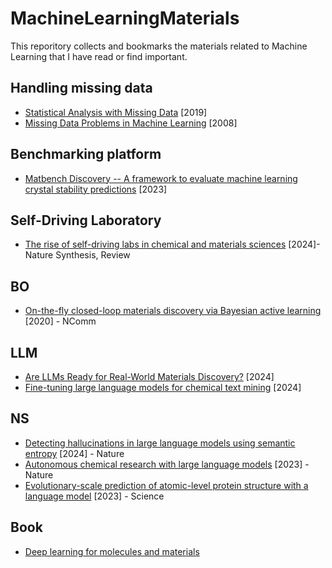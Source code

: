 # MachineLearningMaterials

This reporitory collects and bookmarks the materials related to Machine Learning that I have read or find important.

## Handling missing data
- [Statistical Analysis with Missing Data](https://onlinelibrary.wiley.com/doi/book/10.1002/9781119482260) [2019]
- [Missing Data Problems in Machine Learning](https://people.cs.umass.edu/~marlin/research/phd_thesis/marlin-phd-thesis.pdf) [2008]

## Benchmarking platform
- [Matbench Discovery -- A framework to evaluate machine learning crystal stability predictions](https://arxiv.org/abs/2308.14920) [2023]

## Self-Driving Laboratory
- [The rise of self-driving labs in chemical and materials sciences](https://www.nature.com/articles/s44160-022-00231-0) [2024]- Nature Synthesis, Review

## BO
- [On-the-fly closed-loop materials discovery via Bayesian active learning](https://www.nature.com/articles/s41467-020-19597-w) [2020] - NComm

## LLM
- [Are LLMs Ready for Real-World Materials Discovery?](https://arxiv.org/abs/2402.05200) [2024]
- [Fine-tuning large language models for chemical text mining](https://pubs.rsc.org/en/content/articlelanding/2024/sc/d4sc00924j) [2024]

## NS
- [Detecting hallucinations in large language models using semantic entropy](https://www.nature.com/articles/s41586-024-07421-0) [2024] - Nature
- [Autonomous chemical research with large language models](https://www.nature.com/articles/s41586-023-06792-0) [2023] - Nature
- [Evolutionary-scale prediction of atomic-level protein structure with a language model](https://www.science.org/doi/10.1126/science.ade2574) [2023] - Science

## Book
- [Deep learning for molecules and materials](https://dmol.pub/index.html)
